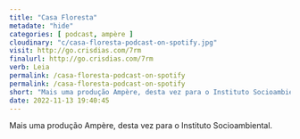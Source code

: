 ```yaml
---
title: "Casa Floresta"
metadate: "hide"
categories: [ podcast, ampère ]
cloudinary: "c/casa-floresta-podcast-on-spotify.jpg"
visit: http://go.crisdias.com/7rm
finalurl: http://go.crisdias.com/7rm
verb: Leia
permalink: /casa-floresta-podcast-on-spotify
permalink: /casa-floresta-podcast-on-spotify
short: "Mais uma produção Ampère, desta vez para o Instituto Socioambiental."
date: 2022-11-13 19:40:45
---
```

Mais uma produção Ampère, desta vez para o Instituto Socioambiental.